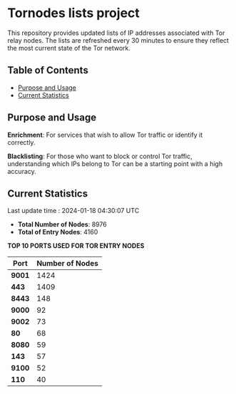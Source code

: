 # Tornodes lists project

This repository provides updated lists of IP addresses associated with Tor relay nodes. The lists are refreshed every 30 minutes to ensure they reflect the most current state of the Tor network.

## Table of Contents

- [Purpose and Usage](#purpose-and-usage)
- [Current Statistics](#current-statistics)


## Purpose and Usage

**Enrichment**: For services that wish to allow Tor traffic or identify it correctly.

**Blacklisting**: For those who want to block or control Tor traffic, understanding which IPs belong to Tor can be a starting point with a high accuracy.

## Current Statistics

Last update time : 2024-01-18 04:30:07 UTC

- **Total Number of Nodes**: 8976
- **Total of Entry Nodes**: 4160

**TOP 10 PORTS USED FOR TOR ENTRY NODES**

| **Port** | **Number of Nodes** |
|------|-----------------|
| **9001**   | 1424  |
| **443**   | 1409  |
| **8443**   | 148  |
| **9000**   | 92  |
| **9002**   | 73  |
| **80**   | 68  |
| **8080**   | 59  |
| **143**   | 57  |
| **9100**   | 52  |
| **110**   | 40  |

